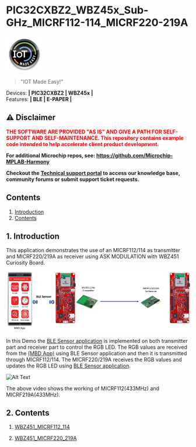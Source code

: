 # PIC32CXBZ2_WBZ45x_Sub-GHz_MICRF112-114_MICRF220-219A

<img src="docs/IoT-Made-Easy-Logo.png" width=100>


> "IOT Made Easy!" 

Devices: **| PIC32CXBZ2 | WBZ45x |**<br>
Features: **| BLE | E-PAPER |**


## ⚠ Disclaimer

<p><span style="color:red"><b>
THE SOFTWARE ARE PROVIDED "AS IS" AND GIVE A PATH FOR SELF-SUPPORT AND SELF-MAINTENANCE. This repository contains example code intended to help accelerate client product development. </br>

For additional Microchip repos, see: <a href="https://github.com/Microchip-MPLAB-Harmony" target="_blank">https://github.com/Microchip-MPLAB-Harmony</a>

Checkout the <a href="https://microchipsupport.force.com/s/" target="_blank">Technical support portal</a> to access our knowledge base, community forums or submit support ticket requests.
</span></p></b>

## Contents

1. [Introduction](#step1)
1. [Contents](#step2)

## 1. Introduction<a name="step1">

This application demonstrates the use of an MICRF112/114 as transmitter and MICRF220/219A as receiver using ASK MODULATION with WBZ451 Curiosity Board.

![](docs/Picture1.png)

In this Demo the [BLE Sensor application](https://github.com/Microchip-MPLAB-Harmony/wireless_apps_pic32cxbz2_wbz45/tree/master/apps/ble/advanced_applications/ble_sensor) is implemented on both transmitter part and receiver part to control the RGB LED. The RGB values are received from the [(MBD App)](https://play.google.com/store/apps/details?id=com.microchip.bluetooth.data&hl=en_IN&gl=US) using BLE Sensor application and then it is transmitted through MICRF112/114. The MICRF220/219A receives the RGB values and updates the RGB LED using [BLE Sensor application](https://github.com/Microchip-MPLAB-Harmony/wireless_apps_pic32cxbz2_wbz45/tree/master/apps/ble/advanced_applications/ble_sensor).

![Alt Text](docs/micrf_working.gif)

The above video shows the working of MICRF112(433MHz) and MICRF219A(433MHz).

## 2. Contents<a name="step2">

1. [WBZ451_MICRF112_114](https://github.com/MicrochipTech/PIC32CXBZ2_WBZ45x_Sub-GHz_MICRF112_114_MICRF220_219A_BLE_SENSOR/tree/main/WBZ451_MICRF112_114)

2. [WBZ451_MICRF220_219A](https://github.com/MicrochipTech/PIC32CXBZ2_WBZ45x_Sub-GHz_MICRF112_114_MICRF220_219A_BLE_SENSOR/tree/main/WBZ451_MICRF220_219A)

